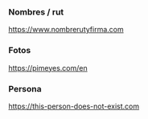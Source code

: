 ### Nombres / rut
https://www.nombrerutyfirma.com

### Fotos
https://pimeyes.com/en

### Persona
https://this-person-does-not-exist.com

